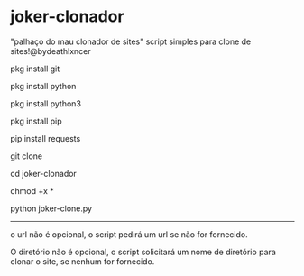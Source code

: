 # joker-clonador
"palhaço do mau clonador de sites" script simples para clone de sites!@bydeathlxncer

pkg install git

pkg install python

pkg install python3

pkg install pip

pip install requests

git clone 

cd joker-clonador

chmod +x *

python joker-clone.py

----------------------------------------------------------
o url não é opcional, o script pedirá um url se não for fornecido.

O diretório não é opcional, o script solicitará um nome de diretório para clonar o site, se nenhum for fornecido.
